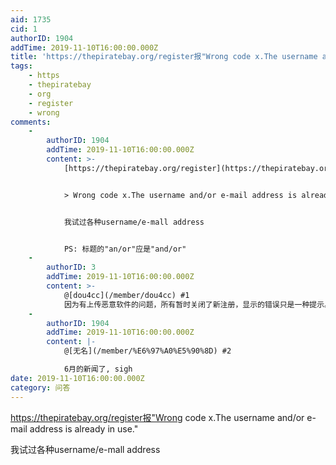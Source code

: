 ```yaml
---
aid: 1735
cid: 1
authorID: 1904
addTime: 2019-11-10T16:00:00.000Z
title: 'https://thepiratebay.org/register报"Wrong code x.The username an/or ..."'
tags:
    - https
    - thepiratebay
    - org
    - register
    - wrong
comments:
    -
        authorID: 1904
        addTime: 2019-11-10T16:00:00.000Z
        content: >-
            [https://thepiratebay.org/register](https://thepiratebay.org/register)报


            > Wrong code x.The username and/or e-mail address is already in use.


            我试过各种username/e-mall address


            PS: 标题的"an/or"应是"and/or"
    -
        authorID: 3
        addTime: 2019-11-10T16:00:00.000Z
        content: >-
            @[dou4cc](/member/dou4cc) #1
            因为有上传恶意软件的问题，所有暂时关闭了新注册，显示的错误只是一种提示。https://torrentfreak.com/pirate-bay-closes-registrations-due-to-spam-flood-190606/
    -
        authorID: 1904
        addTime: 2019-11-10T16:00:00.000Z
        content: |-
            @[无名](/member/%E6%97%A0%E5%90%8D) #2

            6月的新闻了, sigh
date: 2019-11-10T16:00:00.000Z
category: 问答
---
```


https://thepiratebay.org/register报"Wrong code x.The username and/or e-mail address is already in use."

我试过各种username/e-mall address
